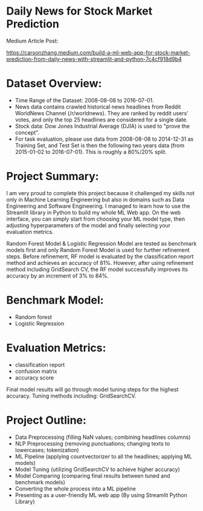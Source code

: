 # Daily News for Stock Market Prediction

Medium Article Post: 

https://carsonzhang.medium.com/build-a-ml-web-app-for-stock-market-prediction-from-daily-news-with-streamlit-and-python-7c4cf918d9b4

# Dataset Overview:

- Time Range of the Dataset: 2008-08-08 to 2016-07-01.
- News data contains crawled historical news headlines from Reddit WorldNews Channel (/r/worldnews). They are ranked by reddit users' votes, and only the top 25 headlines are considered for a single date.
- Stock data: Dow Jones Industrial Average (DJIA) is used to "prove the concept".
- For task evaluation, please use data from 2008-08-08 to 2014-12-31 as Training Set, and Test Set is then the following two years data (from 2015-01-02 to 2016-07-01). This is roughly a 80%/20% split.

# Project Summary:

I am very proud to complete this project because it challenged my skills not only in Machine Learning Engineering but also in domains such as Data Engineering and Software Engineering. I managed to learn how to use the Streamlit library in Python to build my whole ML Web app. On the web interface, you can simply start from choosing your ML model type, then adjusting hyperparameters of the model and finally selecting your evaluation metrics.

Random Forest Model & Logistic Regression Model are tested as benchmark models first and only Random Forest Model is used for further refinement steps.
Before refinement, RF model is evaluated by the classification report method and achieves an accuracy of 81%. However, after using refinement method including GridSearch CV, the RF model successfully improves its accuracy by an increment of 3% to 84%.

# Benchmark Model:

- Random forest
- Logistic Regression 

# Evaluation Metrics:

- classification report
- confusion matrix
- accuracy score 

Final model results will go through model tuning steps for the highest accuracy. Tuning methods including: GridSearchCV. 

# Project Outline:

- Data Preprocessing (filling NaN values; combining headlines columns)
- NLP Preprocessing (removing punctuations; changing texts to lowercases; tokenization)
- ML Pipeline (applying countvectorizer to all the headlines; applying ML models)
- Model Tuning (utilizing GridSearchCV to achieve higher accuracy)
- Model Comparing (comparing final results between tuned and benchmark models)
- Converting the whole process into a ML pipeline 
- Presenting as a user-friendly ML web app (By using Streamlit Python Library)





